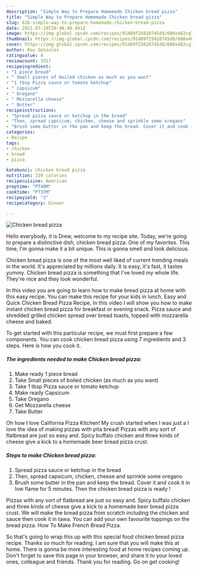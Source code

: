 ```yaml
---
description: "Simple Way to Prepare Homemade Chicken bread pizza"
title: "Simple Way to Prepare Homemade Chicken bread pizza"
slug: 626-simple-way-to-prepare-homemade-chicken-bread-pizza
date: 2021-07-10T20:48:48.441Z
image: https://img-global.cpcdn.com/recipes/91d89f25028745d8/680x482cq70/chicken-bread-pizza-recipe-main-photo.jpg
thumbnail: https://img-global.cpcdn.com/recipes/91d89f25028745d8/680x482cq70/chicken-bread-pizza-recipe-main-photo.jpg
cover: https://img-global.cpcdn.com/recipes/91d89f25028745d8/680x482cq70/chicken-bread-pizza-recipe-main-photo.jpg
author: Roy Gonzales
ratingvalue: 4
reviewcount: 3557
recipeingredient:
- "1 piece bread"
- " Small pieces of boiled chicken as much as you want"
- "1 tbsp Pizza sauce or tomato ketchup"
- " Capsicum"
- " Oregano"
- " Mozzarella cheese"
- " Butter"
recipeinstructions:
- "Spread pizza sauce or ketchup in the bread"
- "Then, spread capsicum, chicken, cheese and sprinkle some oregano"
- "Brush some butter in the pan and keep the bread. Cover it and cook it in low flame for 5 minutes. Then the chicken bread pizza is ready !"
categories:
- Recipe
tags:
- chicken
- bread
- pizza

katakunci: chicken bread pizza 
nutrition: 239 calories
recipecuisine: American
preptime: "PT40M"
cooktime: "PT37M"
recipeyield: "3"
recipecategory: Dinner

---
```



![Chicken bread pizza](https://img-global.cpcdn.com/recipes/91d89f25028745d8/680x482cq70/chicken-bread-pizza-recipe-main-photo.jpg)

Hello everybody, it is Drew, welcome to my recipe site. Today, we're going to prepare a distinctive dish, chicken bread pizza. One of my favorites. This time, I'm gonna make it a bit unique. This is gonna smell and look delicious.

Chicken bread pizza is one of the most well liked of current trending meals in the world. It's appreciated by millions daily. It is easy, it's fast, it tastes yummy. Chicken bread pizza is something that I've loved my whole life. They're nice and they look wonderful.

In this video you are going to learn how to make bread pizza at home with this easy recipe. You can make this recipe for your kids in lunch. Easy and Quick Chicken Bread Pizza Recipe, In this video I will show you how to make instant chicken bread pizza for breakfast or evening snack. Pizza sauce and shredded grilled chicken spread over bread toasts, topped with mozzarella cheese and baked.


To get started with this particular recipe, we must first prepare a few components. You can cook chicken bread pizza using 7 ingredients and 3 steps. Here is how you cook it.

<!--inarticleads1-->

##### The ingredients needed to make Chicken bread pizza:

1. Make ready 1 piece bread
1. Take  Small pieces of boiled chicken (as much as you want)
1. Take 1 tbsp Pizza sauce or tomato ketchup
1. Make ready  Capsicum
1. Take  Oregano
1. Get  Mozzarella cheese
1. Take  Butter


Oh how I love California Pizza Kitchen! My crush started when I was just a I love the idea of making pizzas with pita bread! Pizzas with any sort of flatbread are just so easy and. Spicy buffalo chicken and three kinds of cheese give a kick to a homemade beer bread pizza crust. 

<!--inarticleads2-->

##### Steps to make Chicken bread pizza:

1. Spread pizza sauce or ketchup in the bread
1. Then, spread capsicum, chicken, cheese and sprinkle some oregano
1. Brush some butter in the pan and keep the bread. Cover it and cook it in low flame for 5 minutes. Then the chicken bread pizza is ready !


Pizzas with any sort of flatbread are just so easy and. Spicy buffalo chicken and three kinds of cheese give a kick to a homemade beer bread pizza crust. We will make the bread pizza from scratch including the chicken and sauce then cook it in tawa. You can add your own favourite toppings on the bread pizza. How To Make French Bread Pizza. 

So that's going to wrap this up with this special food chicken bread pizza recipe. Thanks so much for reading. I am sure that you will make this at home. There is gonna be more interesting food at home recipes coming up. Don't forget to save this page in your browser, and share it to your loved ones, colleague and friends. Thank you for reading. Go on get cooking!
